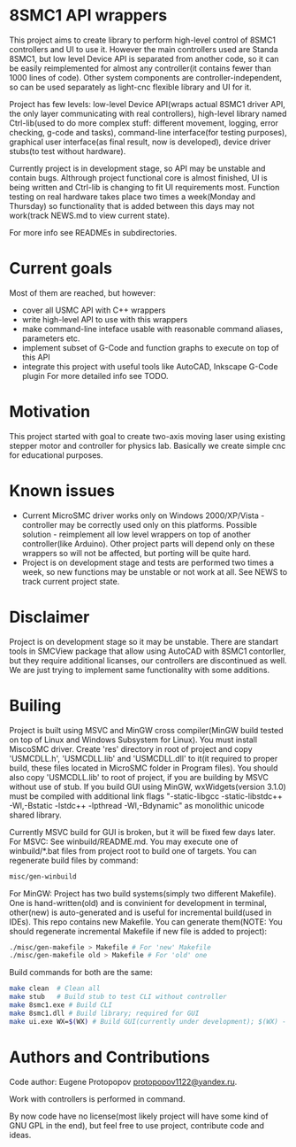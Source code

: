 8SMC1 API wrappers
===================

This project aims to create library to perform high-level control of 8SMC1 controllers and UI to use it.
However the main controllers used are Standa 8SMC1, but low level Device API is separated from another code, so it can be easily reimplemented for almost any controller(it contains fewer than 1000 lines of code). Other system components are controller-independent, so can be used separately as light-cnc flexible library and UI for it.

Project has few levels: low-level Device API(wraps actual 8SMC1 driver API, the only layer communicating with real controllers), high-level library named Ctrl-lib(used to do more complex stuff: different movement, logging, error checking, g-code and tasks), command-line interface(for testing purposes), graphical user interface(as final result, now is developed), device driver stubs(to test without hardware).

Currently project is in development stage, so API may be unstable and contain bugs. Althrough project functional core is almost finished, UI is being written and Ctrl-lib is changing to fit UI requirements most. Function testing on real hardware takes place two times a week(Monday and Thursday) so functionality that is added between this days may not work(track NEWS.md to view current state).

For more info see READMEs in subdirectories.

Current goals
===================
Most of them are reached, but however:
* cover all USMC API with C++ wrappers
* write high-level API to use with this wrappers
* make command-line inteface usable with reasonable command aliases, parameters etc.
* implement subset of G-Code and function graphs to execute on top of this API
* integrate this project with useful tools like AutoCAD, Inkscape G-Code plugin
For more detailed info see TODO.

Motivation
===================
This project started with goal to create two-axis moving laser using existing stepper motor and controller for physics lab. Basically we create simple cnc for educational purposes.

Known issues
===================
* Current MicroSMC driver works only on Windows 2000/XP/Vista - controller may be correctly used only on this platforms. Possible solution - reimplement all low level wrappers on top of another controller(like Arduino). Other project parts will depend only on these wrappers so will not be affected, but porting will be quite hard.
* Project is on development stage and tests are performed two times a week, so new functions may be unstable or not work at all. See NEWS to track current project state.

Disclaimer
===================
Project is on development stage so it may be unstable. There are standart tools in SMCView package that allow using AutoCAD with 8SMC1 contorller, but they require additional licanses, our controllers are discontinued as well. We are just trying to implement same functionality with some additions.

Builing
===================
Project is built using MSVC and MinGW cross compiler(MinGW build tested on top of Linux and Windows Subsystem for Linux).
You must install MiscoSMC driver. Create 'res' directory in root of project and copy 'USMCDLL.h', 'USMCDLL.lib' and 'USMCDLL.dll' to it(it required to proper build, these files located in MicroSMC folder in Program files). You should also copy 'USMCDLL.lib' to root of project, if you are building by MSVC without use of stub.
If you build GUI using MinGW, wxWidgets(version 3.1.0) must be compiled with additional link flags "-static-libgcc -static-libstdc++ -Wl,-Bstatic -lstdc++ -lpthread -Wl,-Bdynamic" as monolithic unicode shared library.

Currently MSVC build for GUI is broken, but it will be fixed few days later.
For MSVC:
See winbuild/README.md. You may execute one of winbuild/*.bat files from project root to build one of targets.
You can regenerate build files by command:
```bash
misc/gen-winbuild
```

For MinGW:
Project has two build systems(simply two different Makefile). One is hand-written(old) and is convinient for development in terminal, other(new) is auto-generated and is useful for incremental build(used in IDEs). This repo contains new Makefile.
You can generate them(NOTE: You should regenerate incremental Makefile if new file is added to project):
```bash
./misc/gen-makefile > Makefile # For 'new' Makefile
./misc/gen-makefile old > Makefile # For 'old' one
```
Build commands for both are the same:
```bash
make clean	# Clean all
make stub	# Build stub to test CLI without controller
make 8smc1.exe # Build CLI
make 8smc1.dll # Build library; required for GUI
make ui.exe WX=$(WX) # Build GUI(currently under development); $(WX) - wxWidgets-3.1.0 directory; requires 8smc1.dll build first.
```

Authors and Contributions
===================
Code author: Eugene Protopopov <protopopov1122@yandex.ru>.

Work with controllers is performed in command.

By now code have no license(most likely project will have some kind of GNU GPL in the end), but feel free to use project, contribute code and ideas.
